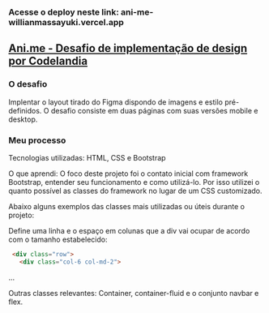### Acesse o deploy neste link: ani-me-willianmassayuki.vercel.app

## [Ani.me - Desafio de implementação de design por Codelandia](.image/screenshots/ani.me1.png)

### O desafio

Implentar o layout tirado do Figma dispondo de imagens e estilo pré-definidos.
O desafio consiste em duas páginas com suas versões mobile e desktop.

### Meu processo

Tecnologias utilizadas:
HTML, CSS e Bootstrap

O que aprendi:
O foco deste projeto foi o contato inicial com framework Bootstrap, entender seu funcionamento e como utilizá-lo. Por isso utilizei o quanto possível as classes do framework no lugar de um CSS customizado.

Abaixo alguns exemplos das classes mais utilizadas ou úteis durante o projeto:

Define uma linha e o espaço  em colunas que a div vai ocupar de acordo com o tamanho estabelecido: 
~~~html
 <div class="row">
   <div class="col-6 col-md-2">
~~~
...

Outras classes relevantes: Container, container-fluid e o conjunto navbar e flex.




